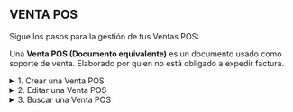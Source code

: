 ## **VENTA POS**

Sigue los pasos para la gestión de tus Ventas POS:  

Una **Venta POS (Documento equivalente)** es un documento usado como soporte de venta. Elaborado por quien no está obligado a expedir factura.  

<details><summary class="text-primary">1. Crear una Venta POS</summary>
        <p>1.1  En la esquina inferior derecha, haz clic en <b>Boton + Rojo</b></p>
        <p>*Por defecto se relacionan los datos de un Cliente Habitual. En este tipo de Documento no es obligatorio suministrar los datos del Cliente.</p>
        <p>1.2 En la pestaña <b>Productos y Servicios</b> busca los productos o servicios por Código o Nombre. Ajusta la Cantidad, % de IVA, % de descuento si es necesario. Haz clic en <b>Agregar</b>.</p>
        <p>1.3 En la pestaña de <b>Pagos y Abonos (F10)</b> agrega el pago digitando el valor recibido y seleccionando la Forma de pago. Haz clic en <b>Agregar</b>.</p>
        <p>1.4 Para finalizar cierra la ventana.</p>
        <p>*Puedes imprimir un Recibo Venta POS dando clic derecho sobre la Factura y opción <b>Imprimir</b>.</p>
        <p>*Puedes imprimir un Recibo Venta POS en tamaño media carta dando clic derecho sobre la Factura y opción <b>Vista Previa</b>.</p>
</details>

<details><summary class="text-primary">2. Editar una Venta POS</summary>
        <p>2.1 Haz clic derecho sobre la Venta POS y selecciona la opción <b>Editar</b>.</p>
        <p>2.2 Edita el Cliente si es necesario. Agrega o elimina productos o servicios. Agrega un pago o abono. Agregra una Nota u Observación.</p>
        <p>2.3 Haz clic en le bóton <b>Guardar</b>.</p>
</details>

<details><summary class="text-primary">3. Buscar una Venta POS</summary>
        <p>3.1 Haz clic en el icono <b>Buscar</b> (Accesos Directos).</p>
        <p>3.2 Digita la información en el campo por el que deseas buscar la Venta POS.</p>
        <p>3.4 Visualiza la información en la lista General de Ventas POS.</p>
</details>